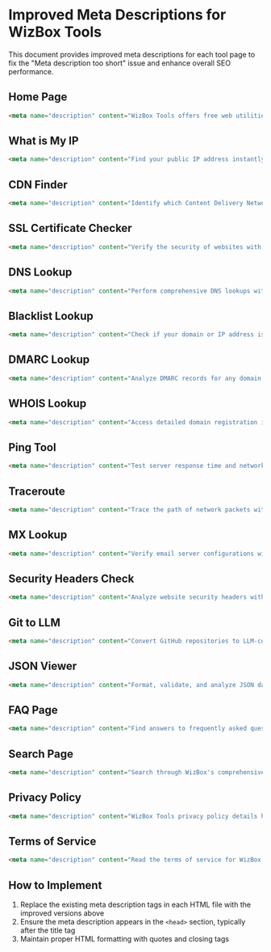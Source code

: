 # Improved Meta Descriptions for WizBox Tools

This document provides improved meta descriptions for each tool page to fix the "Meta description too short" issue and enhance overall SEO performance.

## Home Page

```html
<meta name="description" content="WizBox Tools offers free web utilities for network diagnostics, security analysis, and domain information. Use our comprehensive set of online tools including DNS Lookup, SSL Checker, CDN Finder, and more to enhance your website's security and performance.">
```

## What is My IP

```html
<meta name="description" content="Find your public IP address instantly with WizBox's What Is My IP tool. Get detailed information about your connection including location, ISP, and network details. A free and reliable way to verify your internet identity.">
```

## CDN Finder

```html
<meta name="description" content="Identify which Content Delivery Network (CDN) a website is using with our free CDN Finder tool. Analyze website performance, verify CDN integration, and discover popular CDN providers like Cloudflare, Akamai, Fastly, and more.">
```

## SSL Certificate Checker

```html
<meta name="description" content="Verify the security of websites with our SSL Certificate Checker. Analyze SSL certificate validity, expiration dates, issuer information, and encryption strength. Ensure your connections are secure and up-to-date with this free tool.">
```

## DNS Lookup

```html
<meta name="description" content="Perform comprehensive DNS lookups with WizBox's free tool. Query A, AAAA, MX, TXT, CNAME, and other DNS record types to troubleshoot network issues, verify domain configurations, and analyze DNS settings for any domain.">
```

## Blacklist Lookup

```html
<meta name="description" content="Check if your domain or IP address is blacklisted with our free Blacklist Lookup tool. Scan multiple DNS blacklists simultaneously to identify potential email delivery issues or security concerns affecting your online reputation.">
```

## DMARC Lookup

```html
<meta name="description" content="Analyze DMARC records for any domain with our free DMARC Lookup tool. Verify email authentication policies, check SPF and DKIM alignment, and ensure your domain is protected from email spoofing and phishing attempts.">
```

## WHOIS Lookup

```html
<meta name="description" content="Access detailed domain registration information with our free WHOIS Lookup tool. Find domain owner details, registrar information, creation and expiration dates, name servers, and other vital domain ownership data.">
```

## Ping Tool

```html
<meta name="description" content="Test server response time and network connectivity with our free online Ping tool. Analyze latency, packet loss, and connection stability to diagnose network issues and verify server availability from anywhere.">
```

## Traceroute

```html
<meta name="description" content="Trace the path of network packets with our free online Traceroute tool. Identify network bottlenecks, analyze hop-by-hop latency, and diagnose routing issues for any IP address or domain without installing additional software.">
```

## MX Lookup

```html
<meta name="description" content="Verify email server configurations with our free MX Record Lookup tool. Check mail exchange records, identify mail server priorities, and troubleshoot email delivery issues for any domain to ensure proper email routing.">
```

## Security Headers Check

```html
<meta name="description" content="Analyze website security headers with our free Security Headers Check tool. Evaluate HTTP security implementations including Content-Security-Policy, HSTS, X-Frame-Options, and more to enhance your website's protection against common vulnerabilities.">
```

## Git to LLM

```html
<meta name="description" content="Convert GitHub repositories to LLM-compatible formats with our free Git to LLM tool. Streamline code analysis for AI language models, maintain code structure, and improve model understanding of your repositories for better code assistance.">
```

## JSON Viewer

```html
<meta name="description" content="Format, validate, and analyze JSON data with our free JSON Viewer tool. Easily navigate complex JSON structures, identify syntax errors, and convert between JSON and other formats for improved readability and debugging.">
```

## FAQ Page

```html
<meta name="description" content="Find answers to frequently asked questions about WizBox Tools and our free web utilities. Learn how to use our network diagnostic tools, security checkers, and domain analysis features to get the most from our services.">
```

## Search Page

```html
<meta name="description" content="Search through WizBox's comprehensive collection of web tools and utilities. Find the perfect tool for your network diagnostics, security analysis, or domain information needs with our convenient search feature.">
```

## Privacy Policy

```html
<meta name="description" content="WizBox Tools privacy policy details how we collect, use, and protect your information. Learn about our data practices, cookie usage, and your privacy rights when using our free web tools and utilities.">
```

## Terms of Service

```html
<meta name="description" content="Read the terms of service for WizBox Tools to understand the conditions for using our free web utilities. Learn about acceptable use policies, limitations of liability, and your responsibilities when using our online services.">
```

## How to Implement

1. Replace the existing meta description tags in each HTML file with the improved versions above
2. Ensure the meta description appears in the `<head>` section, typically after the title tag
3. Maintain proper HTML formatting with quotes and closing tags

